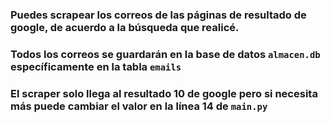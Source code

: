 ### Puedes scrapear los correos de las páginas de resultado de google, de acuerdo a la búsqueda que realicé.

### Todos los correos se guardarán en la base de datos `almacen.db` específicamente en la tabla `emails`

### El scraper solo llega al resultado 10 de google pero si necesita más puede cambiar el valor en la **línea 14** de `main.py`
